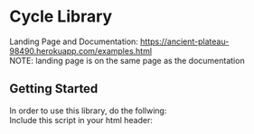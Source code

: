 # Cycle Library

Landing Page and Documentation: https://ancient-plateau-98490.herokuapp.com/examples.html <br>
NOTE: landing page is on the same page as the documentation

## Getting Started 
In order to use this library, do the follwing: <br>
Include this script in your html header: <script defer type='text/javascript' src='/js/cycle.js'></script>
